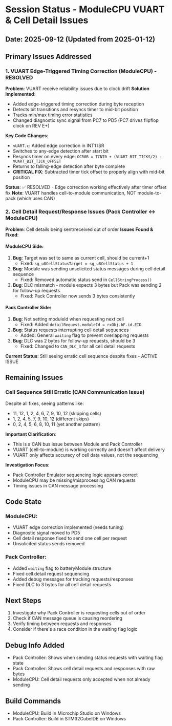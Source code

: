 # Session Status - ModuleCPU VUART & Cell Detail Issues

## Date: 2025-09-12 (Updated from 2025-01-12)

## Primary Issues Addressed

### 1. VUART Edge-Triggered Timing Correction (ModuleCPU) - RESOLVED
**Problem**: VUART receive reliability issues due to clock drift
**Solution Implemented**: 
- Added edge-triggered timing correction during byte reception
- Detects bit transitions and resyncs timer to mid-bit position
- Tracks min/max timing error statistics
- Changed diagnostic sync signal from PC7 to PD5 (PC7 drives flipflop clock on REV E+)

**Key Code Changes**:
- `vUART.c`: Added edge correction in INT1 ISR
- Switches to any-edge detection after start bit
- Resyncs timer on every edge: `OCR0B = TCNT0 + (VUART_BIT_TICKS/2) - VUART_BIT_TICK_OFFSET`
- Returns to falling-edge detection after byte complete
- **CRITICAL FIX**: Subtracted timer tick offset to properly align with mid-bit position

**Status**: ✅ RESOLVED - Edge correction working effectively after timer offset fix
**Note**: VUART handles cell-to-module communication, NOT module-to-pack (which uses CAN)

### 2. Cell Detail Request/Response Issues (Pack Controller ↔ ModuleCPU)

**Problem**: Cell details being sent/received out of order
**Issues Found & Fixed**:

#### ModuleCPU Side:
1. **Bug**: Target was set to same as current cell, should be current+1
   - Fixed: `sg_u8CellStatusTarget = sg_u8CellStatus + 1`
2. **Bug**: Module was sending unsolicited status messages during cell detail sequence
   - Fixed: Removed automatic status send in `CellStringProcess()`
3. **Bug**: DLC mismatch - module expects 3 bytes but Pack was sending 2 for follow-up requests
   - Fixed: Pack Controller now sends 3 bytes consistently

#### Pack Controller Side:
1. **Bug**: Not setting moduleId when requesting next cell
   - Fixed: Added `detailRequest.moduleId = rxObj.bF.id.EID`
2. **Bug**: Status requests interrupting cell detail sequences
   - Added: General `waiting` flag to prevent overlapping requests
3. **Bug**: DLC was 2 bytes for follow-up requests, should be 3
   - Fixed: Changed to `CAN_DLC_3` for all cell detail requests

**Current Status**: Still seeing erratic cell sequence despite fixes - ACTIVE ISSUE

## Remaining Issues

### Cell Sequence Still Erratic (CAN Communication Issue)
Despite all fixes, seeing patterns like:
- 11, 12, 1, 2, 4, 6, 7, 9, 10, 12 (skipping cells)
- 1, 2, 4, 5, 7, 9, 10, 12 (different skips)
- 0, 2, 4, 5, 6, 8, 10, 11 (yet another pattern)

**Important Clarification**:
- This is a CAN bus issue between Module and Pack Controller
- VUART (cell-to-module) is working correctly and doesn't affect delivery
- VUART only affects accuracy of cell data values, not the sequencing

**Investigation Focus**:
- Pack Controller Emulator sequencing logic appears correct
- ModuleCPU may be missing/misprocessing CAN requests
- Timing issues in CAN message processing

## Code State

### ModuleCPU:
- VUART edge correction implemented (needs tuning)
- Diagnostic signal moved to PD5
- Cell detail response fixed to send one cell per request
- Unsolicited status sends removed

### Pack Controller:
- Added `waiting` flag to batteryModule structure
- Fixed cell detail request sequencing
- Added debug messages for tracking requests/responses
- Fixed DLC to 3 bytes for all cell detail requests

## Next Steps
1. Investigate why Pack Controller is requesting cells out of order
2. Check if CAN message queue is causing reordering
3. Verify timing between requests and responses
4. Consider if there's a race condition in the waiting flag logic

## Debug Info Added
- Pack Controller: Shows when sending status requests with waiting flag state
- Pack Controller: Shows cell detail requests and responses with raw bytes
- ModuleCPU: Cell detail requests only accepted when not already sending

## Build Commands
- ModuleCPU: Build in Microchip Studio on Windows
- Pack Controller: Build in STM32CubeIDE on Windows